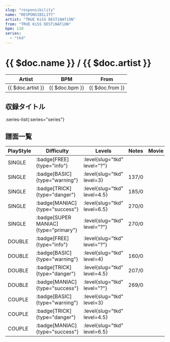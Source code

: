 ```yaml
---
slug: "responsibility"
name: "RESPONSIBILITY"
artist: "TRUE KiSS DESTiNATiON"
from: "TRUE KiSS DESTiNATiON"
bpm: 110
series:
  - "tkd"
---
```


# {{ $doc.name }} / {{ $doc.artist }}

|Artist|BPM|From|
|------|---|----|
|{{ $doc.artist }}|{{ $doc.bpm }}|{{ $doc.from }}|

## 収録タイトル

:series-list{:series="series"}

## 譜面一覧

|PlayStyle|Difficulty|Levels|Notes|Movie|
|---------|----------|------|-----|-----|
|SINGLE| :badge[FREE]{type="info"}|<div class="field is-grouped is-grouped-multiline"> :level{slug="tkd" level="?"}</div>|||
|SINGLE| :badge[BASIC]{type="warning"}|<div class="field is-grouped is-grouped-multiline"> :level{slug="tkd" level=3}</div>|137/0||
|SINGLE| :badge[TRICK]{type="danger"}|<div class="field is-grouped is-grouped-multiline"> :level{slug="tkd" level=4.5}</div>|185/0||
|SINGLE| :badge[MANIAC]{type="success"}|<div class="field is-grouped is-grouped-multiline"> :level{slug="tkd" level=6.5}</div>|270/0||
|SINGLE| :badge[SUPER MANIAC]{type="primary"}|<div class="field is-grouped is-grouped-multiline"> :level{slug="tkd" level="?"}</div>|270/0||
|DOUBLE| :badge[FREE]{type="info"}|<div class="field is-grouped is-grouped-multiline"> :level{slug="tkd" level="?"}</div>|||
|DOUBLE| :badge[BASIC]{type="warning"}|<div class="field is-grouped is-grouped-multiline"> :level{slug="tkd" level=4}</div>|160/0||
|DOUBLE| :badge[TRICK]{type="danger"}|<div class="field is-grouped is-grouped-multiline"> :level{slug="tkd" level=4.5}</div>|207/0||
|DOUBLE| :badge[MANIAC]{type="success"}|<div class="field is-grouped is-grouped-multiline"> :level{slug="tkd" level="?"}</div>|269/0||
|COUPLE| :badge[BASIC]{type="warning"}|<div class="field is-grouped is-grouped-multiline"> :level{slug="tkd" level=3}</div>|||
|COUPLE| :badge[TRICK]{type="danger"}|<div class="field is-grouped is-grouped-multiline"> :level{slug="tkd" level=4.5}</div>|||
|COUPLE| :badge[MANIAC]{type="success"}|<div class="field is-grouped is-grouped-multiline"> :level{slug="tkd" level=6.5}</div>|||
